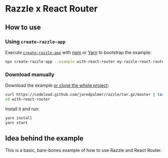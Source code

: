 # Razzle x React Router

## How to use

### Using `create-razzle-app`

Execute [`create-razzle-app`](https://github.com/jaredpalmer/razzle/tree/master/packages/create-razzle-app) with [npm](https://docs.npmjs.com/cli/init) or [Yarn](https://yarnpkg.com/lang/en/docs/cli/create/) to bootstrap the example:

```bash
npx create-razzle-app --example with-react-router my-razzle-react-router-app
```

### Download manually

Download the example [or clone the whole project](https://github.com/jaredpalmer/razzle.git):

```bash
curl https://codeload.github.com/jaredpalmer/razzle/tar.gz/master | tar -xz --strip=2 razzle-master/examples/with-react-router
cd with-react-router
```

Install it and run:

```bash
yarn install
yarn start
```

## Idea behind the example

This is a basic, bare-bones example of how to use Razzle and React Router.
